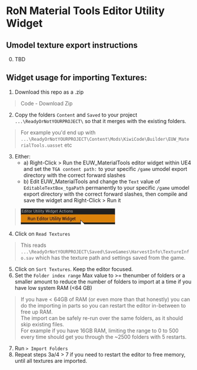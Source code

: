 # RoN Material Tools Editor Utility Widget

## Umodel texture export instructions
0. TBD
 
## Widget usage for importing Textures:  
1. Download this repo as a .zip  
> Code - Download Zip  
2. Copy the folders `Content` and `Saved` to your project `...\ReadyOrNotYOURPROJECT\` so that it merges with the existing folders.  
> For example you'd end up with `...\ReadyOrNotYOURPROJECT\Content\Mods\KiwiCode\Builder\EUW_MaterialTools.uasset` etc  
3. Either:
    * a) Right-Click > Run the EUW_MaterialTools editor widget within UE4 and set the `TGA content path:` to your specific `/game` umodel export directory with the correct forward slashes
	* b) Edit EUW_MaterialTools and change the `Text` value of `EditableTextBox_tgaPath` permanently to your specific `/game` umodel export directory with the correct forward slashes, then compile and save the widget and Right-Click > Run it
> ![](/readme_images/uhh0zrghs1.jpg)
4. Click on `Read Textures`
> This reads `...\ReadyOrNotYOURPROJECT\Saved\SaveGames\HarvestInfo\TextureInfo.sav` which has the texture path and settings saved from the game.
5. Click on `Sort Textures`. Keep the editor focused.
6. Set the `Folder index range` Max value to >= thenumber of folders or a smaller amount to reduce the number of folders to import at a time if you have low system RAM (<64 GB)  
> If you have < 64GB of RAM (or even more than that honestly) you can do the importing in parts so you can restart the editor in-between to free up RAM.  
> The import can be safely re-run over the same folders, as it should skip existing files.  
> For example if you have 16GB RAM, limiting the range to 0 to 500 every time should get you through the ~2500 folders with 5 restarts.  
7. Run `> Import Folders`
8. Repeat steps 3a/4 > 7 if you need to restart the editor to free memory, until all textures are imported.